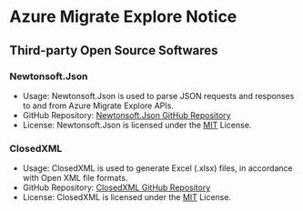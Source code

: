 # Azure Migrate Explore Notice

## Third-party Open Source Softwares

### Newtonsoft.Json
- Usage: Newtonsoft.Json is used to parse JSON requests and responses to and from Azure Migrate Explore APIs.
- GitHub Repository: [Newtonsoft.Json GitHub Repository][NewtonsoftJsonGitHub]
- License: Newtonsoft.Json is licensed under the [MIT][NewtonsoftJsonLicense] License.

### ClosedXML
- Usage: ClosedXML is used to generate Excel (.xlsx) files, in accordance with Open XML file formats.
- GitHub Repository: [ClosedXML GitHub Repository][ClosedXMLGitHub]
- License: ClosedXML is licensed under the [MIT][ClosedXMLLicense] License.

<!-- References -->

[NewtonsoftJsonGithub]: https://github.com/JamesNK/Newtonsoft.Json
[NewtonsoftJsonLicense]: https://github.com/JamesNK/Newtonsoft.Json/blob/master/LICENSE.md

[ClosedXMLGitHub]: https://github.com/ClosedXML/ClosedXML
[ClosedXMLLicense]: https://github.com/ClosedXML/ClosedXML/blob/develop/LICENSE